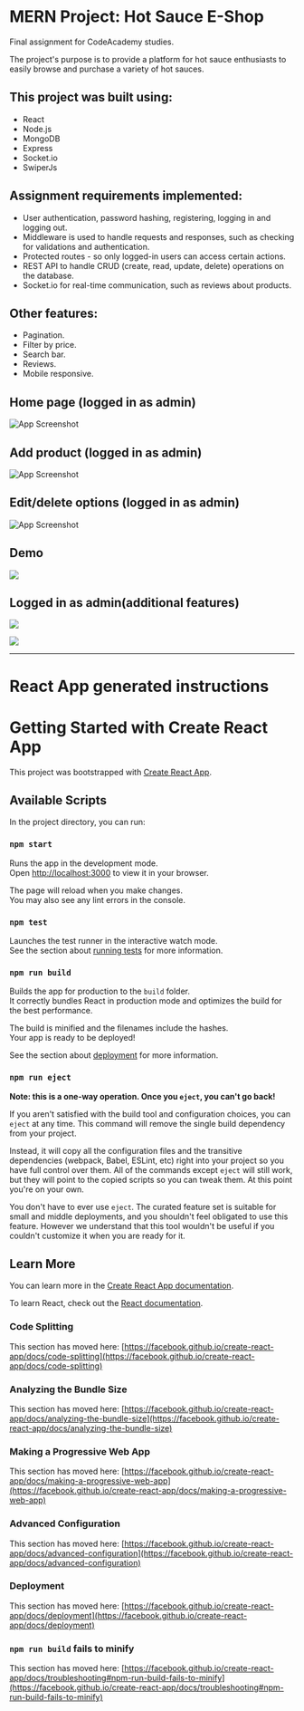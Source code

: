 
# MERN Project: Hot Sauce E-Shop

Final assignment for CodeAcademy studies.

The project's purpose is to provide a platform for hot sauce enthusiasts to easily browse and purchase a variety of hot sauces.


## This project was built using:

- React
- Node.js
- MongoDB
- Express
- Socket.io
- SwiperJs

## Assignment requirements implemented:

- User authentication, password hashing, registering, logging in and logging out.
- Middleware is used to handle requests and responses, such as checking for validations and authentication.
- Protected routes - so only logged-in users can access certain actions.
- REST API to handle CRUD (create, read, update, delete) operations on the database.
- Socket.io for real-time communication, such as reviews about products.


## Other features:

- Pagination.
- Filter by price.
- Search bar.
- Reviews.
- Mobile responsive.
## Home page (logged in as admin)

![App Screenshot](https://i.imgur.com/IVhHrt2.jpg)

## Add product (logged in as admin)

![App Screenshot](https://i.imgur.com/XZqZYoz.png)

## Edit/delete options (logged in as admin)

![App Screenshot](https://i.imgur.com/WH8rOlx.png)

## Demo

![](https://i.imgur.com/8yZI4Dm.gif)

## Logged in as admin(additional features)

![](https://i.imgur.com/Uo9orZh.gif)

![](https://i.imgur.com/mVQFDcH.gif)

---------------------------------

# React App generated instructions
# Getting Started with Create React App

This project was bootstrapped with [Create React App](https://github.com/facebook/create-react-app).

## Available Scripts

In the project directory, you can run:

### `npm start`

Runs the app in the development mode.\
Open [http://localhost:3000](http://localhost:3000) to view it in your browser.

The page will reload when you make changes.\
You may also see any lint errors in the console.

### `npm test`

Launches the test runner in the interactive watch mode.\
See the section about [running tests](https://facebook.github.io/create-react-app/docs/running-tests) for more information.

### `npm run build`

Builds the app for production to the `build` folder.\
It correctly bundles React in production mode and optimizes the build for the best performance.

The build is minified and the filenames include the hashes.\
Your app is ready to be deployed!

See the section about [deployment](https://facebook.github.io/create-react-app/docs/deployment) for more information.

### `npm run eject`

**Note: this is a one-way operation. Once you `eject`, you can't go back!**

If you aren't satisfied with the build tool and configuration choices, you can `eject` at any time. This command will remove the single build dependency from your project.

Instead, it will copy all the configuration files and the transitive dependencies (webpack, Babel, ESLint, etc) right into your project so you have full control over them. All of the commands except `eject` will still work, but they will point to the copied scripts so you can tweak them. At this point you're on your own.

You don't have to ever use `eject`. The curated feature set is suitable for small and middle deployments, and you shouldn't feel obligated to use this feature. However we understand that this tool wouldn't be useful if you couldn't customize it when you are ready for it.

## Learn More

You can learn more in the [Create React App documentation](https://facebook.github.io/create-react-app/docs/getting-started).

To learn React, check out the [React documentation](https://reactjs.org/).

### Code Splitting

This section has moved here: [https://facebook.github.io/create-react-app/docs/code-splitting](https://facebook.github.io/create-react-app/docs/code-splitting)

### Analyzing the Bundle Size

This section has moved here: [https://facebook.github.io/create-react-app/docs/analyzing-the-bundle-size](https://facebook.github.io/create-react-app/docs/analyzing-the-bundle-size)

### Making a Progressive Web App

This section has moved here: [https://facebook.github.io/create-react-app/docs/making-a-progressive-web-app](https://facebook.github.io/create-react-app/docs/making-a-progressive-web-app)

### Advanced Configuration

This section has moved here: [https://facebook.github.io/create-react-app/docs/advanced-configuration](https://facebook.github.io/create-react-app/docs/advanced-configuration)

### Deployment

This section has moved here: [https://facebook.github.io/create-react-app/docs/deployment](https://facebook.github.io/create-react-app/docs/deployment)

### `npm run build` fails to minify

This section has moved here: [https://facebook.github.io/create-react-app/docs/troubleshooting#npm-run-build-fails-to-minify](https://facebook.github.io/create-react-app/docs/troubleshooting#npm-run-build-fails-to-minify)
